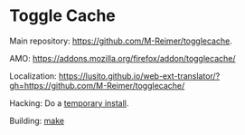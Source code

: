 Toggle Cache
============

Main repository: https://github.com/M-Reimer/togglecache.

AMO: https://addons.mozilla.org/firefox/addon/togglecache/

Localization: https://lusito.github.io/web-ext-translator/?gh=https://github.com/M-Reimer/togglecache/

Hacking: Do a [temporary install](https://extensionworkshop.com/documentation/develop/temporary-installation-in-firefox/).

Building: [make](https://www.gnu.org/software/make/)
